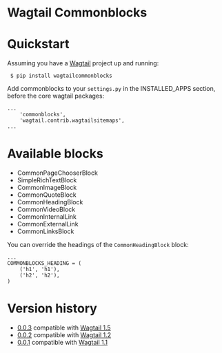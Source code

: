 Wagtail Commonblocks
====================

# Quickstart

Assuming you have a [Wagtail](https://wagtail.io/) project up and running:

``` $ pip install wagtailcommonblocks```

Add commonblocks to your `settings.py` in the INSTALLED_APPS section, before the core wagtail packages:

```
...
    'commonblocks',
    'wagtail.contrib.wagtailsitemaps',
...
```
# Available blocks

* CommonPageChooserBlock
* SimpleRichTextBlock
* CommonImageBlock
* CommonQuoteBlock
* CommonHeadingBlock
* CommonVideoBlock
* CommonInternalLink
* CommonExternalLink
* CommonLinksBlock

You can override the headings of the `CommonHeadingBlock` block:

```
...
COMMONBLOCKS_HEADING = (
    ('h1', 'h1'),
    ('h2', 'h2'),
)
```

# Version history

* [0.0.3](https://github.com/springload/wagtailblocks/tree/0.0.2) compatible with [Wagtail 1.5](https://github.com/torchbox/wagtail/tree/v1.5)
* [0.0.2](https://github.com/springload/wagtailblocks/tree/0.0.2) compatible with [Wagtail 1.2](https://github.com/torchbox/wagtail/tree/v1.2)
* [0.0.1](https://github.com/springload/wagtailblocks/tree/0.0.1) compatible with [Wagtail 1.1](https://github.com/torchbox/wagtail/tree/v1.1)

